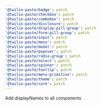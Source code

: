 ```yaml
---
'@twilio-paste/badge': patch
'@twilio-paste/checkbox': patch
'@twilio-paste/combobox': patch
'@twilio-paste/disclosure': patch
'@twilio-paste/display-pill-group': patch
'@twilio-paste/form-pill-group': patch
'@twilio-paste/input': patch
'@twilio-paste/menu': patch
'@twilio-paste/modal': patch
'@twilio-paste/popover': patch
'@twilio-paste/radio-group': patch
'@twilio-paste/select': patch
'@twilio-paste/spinner': patch
'@twilio-paste/tooltip': patch
'@twilio-paste/menu-primitive': patch
'@twilio-paste/theme': patch
'@twilio-paste/core': patch
---
```


Add displayNames to all components
